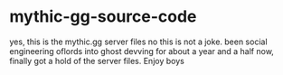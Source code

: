# mythic-gg-source-code
yes, this is the mythic.gg server files
no this is not a joke. been social engineering oflords into ghost devving for about a year and a half now, finally got a hold of the server files.
Enjoy boys
